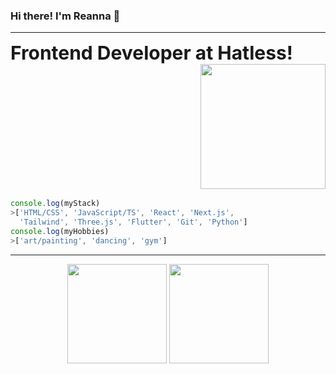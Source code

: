 ### Hi there! I'm Reanna 🙈
---
<table border="0">
 <tr>
	<b style="font-size:30px">Frontend Developer at Hatless!</b>
 </tr>
 <tr>
	 <img src="hi.GIF" width="200" align="right"/>
 </tr>
</table>

```javascript
console.log(myStack)
>['HTML/CSS', 'JavaScript/TS', 'React', 'Next.js', 
  'Tailwind', 'Three.js', 'Flutter', 'Git', 'Python']
console.log(myHobbies)
>['art/painting', 'dancing', 'gym']
```

---

<div align="center">
  <img height="159em" src="https://github-readme-stats-three-sepia.vercel.app/api?username=reannabakshani&show_icons=true&hide_border=true&bg_color=ffffff00&text_color=4EB18D&title_color=ff7b72&icon_color=4B2C2F" />
  <img height="159em" src="https://github-readme-stats-three-sepia.vercel.app/api/top-langs/?username=reannabakshani&layout=compact&exclude_repo=github-readme-stats&hide_border=true&bg_color=ffffff00&text_color=4EB18D&title_color=ff7b72&icon_color=4B2C2F" />
</div>
